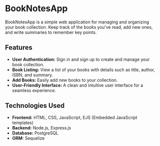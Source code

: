 # BookNotesApp

BookNotesApp is a simple web application for managing and organizing your book collection. Keep track of the books you've read, add new ones, and write summaries to remember key points.

## Features

- **User Authentication:** Sign in and sign up to create and manage your book collection.
- **Book Listing:** View a list of your books with details such as title, author, ISBN, and summary.
- **Add Books:** Easily add new books to your collection.
- **User-Friendly Interface:** A clean and intuitive user interface for a seamless experience.

## Technologies Used

- **Frontend:** HTML, CSS, JavaScript, EJS (Embedded JavaScript templates)
- **Backend:** Node.js, Express.js
- **Database:** PostgreSQL
- **ORM:** Sequelize
